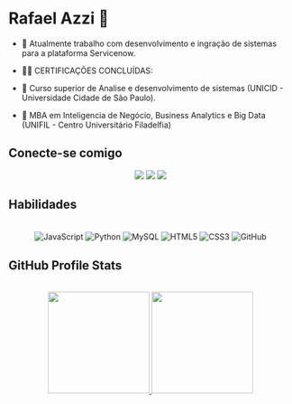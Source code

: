 # Rafael Azzi 👋

- 🔭 Atualmente trabalho com desenvolvimento e ingração de sistemas para a plataforma Servicenow.

- 👨‍💻 CERTIFICAÇÕES CONCLUÍDAS:

- 🔹 Curso superior de Analise e desenvolvimento de sistemas (UNICID - Universidade Cidade de São Paulo).
- 🔹   MBA em Inteligencia de Negócio, Business Analytics e Big Data (UNIFIL - Centro Universitário Filadelfia)
<p> 
  <h2>  Conecte-se comigo </h2> 
</p>

<div align="center"> 
  <a href="https://www.instagram.com/oazzi/" target="_blank"><img src="https://img.shields.io/badge/-Instagram-%23E4405F?style=for-the-badge&logo=instagram&logoColor=white" target="_blank"></a>
  <a href = "rafaelazzipatricio@gmail.com"><img src="https://img.shields.io/badge/-Gmail-%23333?style=for-the-badge&logo=gmail&logoColor=white" target="_blank"></a>
  <a href="https://www.linkedin.com/in/rafael-azzi-patricio-87074a14a/" target="_blank"><img src="https://img.shields.io/badge/-LinkedIn-%230077B5?style=for-the-badge&logo=linkedin&logoColor=white" target="_blank"></a> 
</div>

<p> 
  <h2>Habilidades</h2> 
</p>

<div style="display: inline_block" align="center"><br>

  <img align="center" alt="JavaScript" src="https://img.shields.io/badge/JavaScript-F7DF1E?style=for-the-badge&logo=javascript&logoColor=black">
  <img align="center" alt="Python" src="https://img.shields.io/badge/python-3670A0?style=for-the-badge&logo=python&logoColor=ffdd54">
  <img align="center" alt="MySQL" src="https://img.shields.io/badge/MySQL-00000F?style=for-the-badge&logo=mysql&logoColor=white">
  <img align="center" alt="HTML5" src="https://img.shields.io/badge/HTML5-E34F26?style=for-the-badge&logo=html5&logoColor=white">
  <img align="center" alt="CSS3" src="https://img.shields.io/badge/CSS3-1572B6?style=for-the-badge&logo=css3&logoColor=white">
  <img align="center" alt="GitHub" src="https://img.shields.io/badge/GitHub-100000?style=for-the-badge&logo=github&logoColor=white">

</div>

<h2> GitHub Profile Stats</h2>
</br>
 <div align="center">
  <a href="https://github.com/rafaelazzip">
  <img height="180em" src="https://github-readme-stats.vercel.app/api?username=rafaelazzip&show_icons=true&theme=dark&include_all_commits=true&count_private=true"/>
  
  <img height="180em" src="https://github-readme-stats.vercel.app/api/top-langs/?username=rafaelazzip&layout=compact&langs_count=7&theme=dark"/>
</div>
